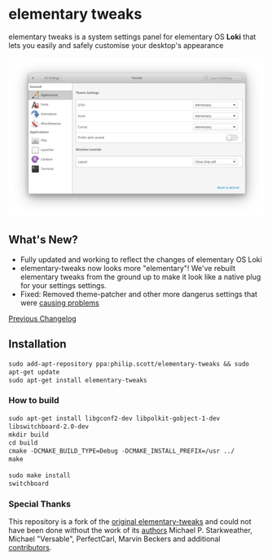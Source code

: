 # elementary tweaks
elementary tweaks is a system settings panel for elementary OS **Loki** that lets you easily and safely customise your desktop's appearance 


![sample](docs/screenshot.png)

 
## What's New?
- Fully updated and working to reflect the changes of elementary OS Loki
- elementary-tweaks now looks more "elementary"! We've rebuilt elementary tweaks from the ground up to make it look like a native plug for your settings settings.
- Fixed: Removed theme-patcher and other more dangerus settings that were [causing problems](https://github.com/I-hate-farms/elementary-tweaks/issues/14)

[Previous Changelog](CHANGELOG.md)

## Installation
```
sudo add-apt-repository ppa:philip.scott/elementary-tweaks && sudo apt-get update
sudo apt-get install elementary-tweaks
```

### How to build
```
sudo apt-get install libgconf2-dev libpolkit-gobject-1-dev libswitchboard-2.0-dev
mkdir build
cd build
cmake -DCMAKE_BUILD_TYPE=Debug -DCMAKE_INSTALL_PREFIX=/usr ../
make 
    
sudo make install 
switchboard
```

### Special Thanks
This repository is a fork of the [original elementary-tweaks](https://launchpad.net/elementary-tweaks) and could not have been done without the work of its [authors](AUTHORS) Michael P. Starkweather, Michael "Versable", PerfectCarl, Marvin Beckers and additional [contributors](CONTRIBUTORS).

